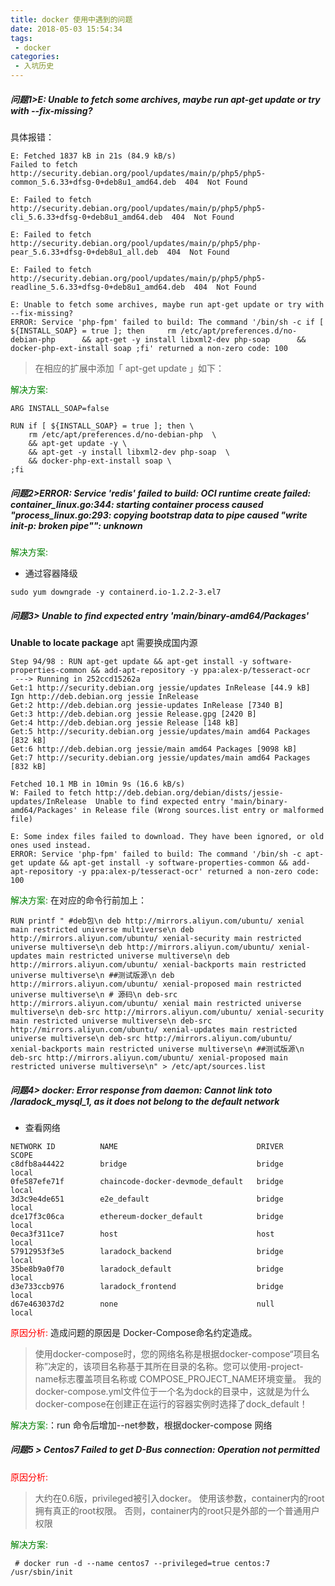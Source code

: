 ```yaml
---
title: docker 使用中遇到的问题
date: 2018-05-03 15:54:34
tags:
 - docker
categories:
 - 入坑历史
---
```




##### 问题1>E: Unable to fetch some archives, maybe run apt-get update or try with --fix-missing?

具体报错：
```
E: Fetched 1837 kB in 21s (84.9 kB/s)
Failed to fetch http://security.debian.org/pool/updates/main/p/php5/php5-common_5.6.33+dfsg-0+deb8u1_amd64.deb  404  Not Found

E: Failed to fetch http://security.debian.org/pool/updates/main/p/php5/php5-cli_5.6.33+dfsg-0+deb8u1_amd64.deb  404  Not Found

E: Failed to fetch http://security.debian.org/pool/updates/main/p/php5/php-pear_5.6.33+dfsg-0+deb8u1_all.deb  404  Not Found

E: Failed to fetch http://security.debian.org/pool/updates/main/p/php5/php5-readline_5.6.33+dfsg-0+deb8u1_amd64.deb  404  Not Found

E: Unable to fetch some archives, maybe run apt-get update or try with --fix-missing?
ERROR: Service 'php-fpm' failed to build: The command '/bin/sh -c if [ ${INSTALL_SOAP} = true ]; then     rm /etc/apt/preferences.d/no-debian-php      && apt-get -y install libxml2-dev php-soap      && docker-php-ext-install soap ;fi' returned a non-zero code: 100

```
<!--more-->
> 在相应的扩展中添加「 apt-get update 」如下：

<span style="color:green">解决方案:</span>
```
ARG INSTALL_SOAP=false

RUN if [ ${INSTALL_SOAP} = true ]; then \
    rm /etc/apt/preferences.d/no-debian-php  \
    && apt-get update -y \
    && apt-get -y install libxml2-dev php-soap  \
    && docker-php-ext-install soap \
;fi
```

<!--##### 问题2> E: Some index files failed to download. They have been ignored, or old ones used instead-->



##### 问题2>ERROR: Service 'redis' failed to build: OCI runtime create failed: container_linux.go:344: starting container process caused "process_linux.go:293: copying bootstrap data to pipe caused \"write init-p: broken pipe\"": unknown


<span style="color:green">解决方案:</span>
- 通过容器降级
```
sudo yum downgrade -y containerd.io-1.2.2-3.el7
```



##### 问题3> Unable to find expected entry 'main/binary-amd64/Packages'

**Unable to locate package**
apt 需要换成国内源

```
Step 94/98 : RUN apt-get update && apt-get install -y software-properties-common && add-apt-repository -y ppa:alex-p/tesseract-ocr
 ---> Running in 252ccd15262a
Get:1 http://security.debian.org jessie/updates InRelease [44.9 kB]
Ign http://deb.debian.org jessie InRelease
Get:2 http://deb.debian.org jessie-updates InRelease [7340 B]
Get:3 http://deb.debian.org jessie Release.gpg [2420 B]
Get:4 http://deb.debian.org jessie Release [148 kB]
Get:5 http://security.debian.org jessie/updates/main amd64 Packages [832 kB]
Get:6 http://deb.debian.org jessie/main amd64 Packages [9098 kB]
Get:7 http://security.debian.org jessie/updates/main amd64 Packages [832 kB]

Fetched 10.1 MB in 10min 9s (16.6 kB/s)
W: Failed to fetch http://deb.debian.org/debian/dists/jessie-updates/InRelease  Unable to find expected entry 'main/binary-amd64/Packages' in Release file (Wrong sources.list entry or malformed file)

E: Some index files failed to download. They have been ignored, or old ones used instead.
ERROR: Service 'php-fpm' failed to build: The command '/bin/sh -c apt-get update && apt-get install -y software-properties-common && add-apt-repository -y ppa:alex-p/tesseract-ocr' returned a non-zero code: 100

```
<span style="color:green">解决方案:</span>
在对应的命令行前加上：
```
RUN printf " #deb包\n deb http://mirrors.aliyun.com/ubuntu/ xenial main restricted universe multiverse\n deb http://mirrors.aliyun.com/ubuntu/ xenial-security main restricted universe multiverse\n deb http://mirrors.aliyun.com/ubuntu/ xenial-updates main restricted universe multiverse\n deb http://mirrors.aliyun.com/ubuntu/ xenial-backports main restricted universe multiverse\n ##测试版源\n deb http://mirrors.aliyun.com/ubuntu/ xenial-proposed main restricted universe multiverse\n # 源码\n deb-src http://mirrors.aliyun.com/ubuntu/ xenial main restricted universe multiverse\n deb-src http://mirrors.aliyun.com/ubuntu/ xenial-security main restricted universe multiverse\n deb-src http://mirrors.aliyun.com/ubuntu/ xenial-updates main restricted universe multiverse\n deb-src http://mirrors.aliyun.com/ubuntu/ xenial-backports main restricted universe multiverse\n ##测试版源\n deb-src http://mirrors.aliyun.com/ubuntu/ xenial-proposed main restricted universe multiverse\n" > /etc/apt/sources.list
```

##### 问题4> docker: Error response from daemon: Cannot link toto /laradock_mysql_1, as it does not belong to the default network
- 查看网络
```
NETWORK ID          NAME                               DRIVER              SCOPE
c8dfb8a44422        bridge                             bridge              local
0fe587efe71f        chaincode-docker-devmode_default   bridge              local
3d3c9e4de651        e2e_default                        bridge              local
dce17f3c06ca        ethereum-docker_default            bridge              local
0eca3f311ce7        host                               host                local
57912953f3e5        laradock_backend                   bridge              local
35be8b9a0f70        laradock_default                   bridge              local
d3e733ccb976        laradock_frontend                  bridge              local
d67e463037d2        none                               null                local
```
<span style="color:red">原因分析:</span>
造成问题的原因是 Docker-Compose命名约定造成。
>使用docker-compose时，您的网络名称是根据docker-compose“项目名称”决定的，该项目名称基于其所在目录的名称。您可以使用-project-name标志覆盖项目名称或 COMPOSE_PROJECT_NAME环境变量。 我的docker-compose.yml文件位于一个名为dock的目录中，这就是为什么docker-compose在创建正在运行的容器实例时选择了dock_default！

<span style="color:green">解决方案:</span>：run 命令后增加--net参数，根据docker-compose 网络


##### 问题5 > Centos7 Failed to get D-Bus connection: Operation not permitted

<span style="color:red">原因分析:</span>
>大约在0.6版，privileged被引入docker。
使用该参数，container内的root拥有真正的root权限。
否则，container内的root只是外部的一个普通用户权限

<span style="color:green">解决方案:</span>

```
 # docker run -d --name centos7 --privileged=true centos:7 /usr/sbin/init
```